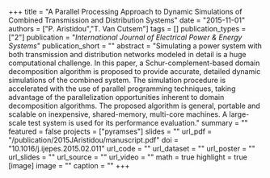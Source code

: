 +++
title = "A Parallel Processing Approach to Dynamic Simulations of Combined Transmission and Distribution Systems"
date = "2015-11-01"
authors = ["P. Aristidou","T. Van Cutsem"]
tags = []
publication_types = ["2"]
publication = "_International Journal of Electrical Power & Energy Systems_"
publication_short = ""
abstract = "Simulating a power system with both transmission and distribution networks modeled in detail is a huge computational challenge. In this paper, a Schur-complement-based domain decomposition algorithm is proposed to provide accurate, detailed dynamic simulations of the combined system. The simulation procedure is accelerated with the use of parallel programming techniques, taking advantage of the parallelization opportunities inherent to domain decomposition algorithms. The proposed algorithm is general, portable and scalable on inexpensive, shared-memory, multi-core machines. A large-scale test system is used for its performance evaluation."
summary = ""
featured = false
projects = ["pyramses"]
slides = ""
url_pdf = "/publication/2015JAristidou/manuscript.pdf"
doi = "10.1016/j.ijepes.2015.02.011"
url_code = ""
url_dataset = ""
url_poster = ""
url_slides = ""
url_source = ""
url_video = ""
math = true
highlight = true
[image]
image = ""
caption = ""
+++


